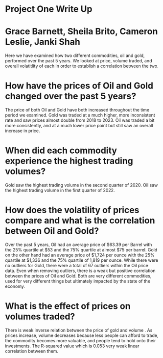 # Project One Write Up
# Grace Barnett, Sheila Brito, Cameron Leslie, Janki Shah

Here we have examined how two different commodities, oil and gold, performed over the past 5 years. We looked at price, volume traded, and overall volatitlity of each in order to establish a correlation between the two. 

# How have the prices of Oil and Gold changed over the past 5 years?
  The price of both Oil and Gold have both increased throughout the time period we examined. Gold was traded at a much higher, more inconsistent rate and saw prices almost double from 2018 to 2023. Oil was traded a bit more consistently, and at a much lower price point but still saw an overall increase in price. 
# When did each commodity experience the highest trading volumes? 
  Gold saw the highest trading volume in the second quarter of 2020. Oil saw the highest trading volume in the first quarter of 2022. 
# How does the volatility of prices compare and what is the correlation between Oil and Gold?
  Over the past 5 years, Oil had an average price of $63.39 per Barrel with the 25% quartile at $53 and the 75% quartile at almost $75 per barrel. Gold on the other hand had an average price of $1,724 per ounce with the 25% quartile at $1,336 and the 75% quartile of 1,819 per ounce. While there were no outliers for Gold, there were a total of 67 outliers within the Oil price data. Even when removing outliers, there is a weak but positive correlation between the prices of Oil and Gold. Both are very different commodities, used for very different things but ultimately impacted by the state of the economy.
# What is the effect of prices on volumes traded? 
  There is weak inverse relation between the price of gold and volume . As prices increase, volume decreases because less people can afford to trade, the commodity becomes more valuable, and people tend to hold onto their investments. The R-squared value which is 0.053 very weak linear correlation between them.
